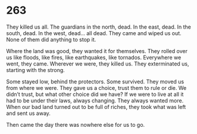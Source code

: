 # 263

They killed us all. The guardians in the north, dead. In the east, dead. In the south, dead. In the west, dead... all dead. They came and wiped us out. None of them did anything to stop it.

Where the land was good, they wanted it for themselves. They rolled over us like floods, like fires, like earthquakes, like tornados. Everywhere we went, they came. Wherever we were, they killed us. They exterminated us, starting with the strong. 

Some stayed low, behind the protectors. Some survived. They moved us from where we were. They gave us a choice, trust them to rule or die. We didn’t trust, but what other choice did we have? If we were to live at all it had to be under their laws, always changing. They always wanted more. When our bad land turned out to be full of riches, they took what was left and sent us away. 

Then came the day there was nowhere else for us to go.
